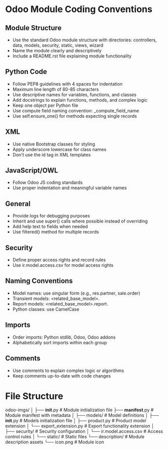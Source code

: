 # Odoo Module Coding Conventions

## Module Structure

- Use the standard Odoo module structure with directories: controllers, data, models, security, static, views, wizard
- Name the module clearly and descriptively
- Include a README.rst file explaining module functionality

## Python Code

- Follow PEP8 guidelines with 4 spaces for indentation
- Maximum line length of 80-85 characters
- Use descriptive names for variables, functions, and classes
- Add docstrings to explain functions, methods, and complex logic
- Keep one object per Python file
- Use compute field naming convention: \_compute_field_name
- Use self.ensure_one() for methods expecting single records

## XML

- Use native Bootstrap classes for styling
- Apply underscore lowercase for class names
- Don't use the id tag in XML templates

## JavaScript/OWL

- Follow Odoo JS coding standards
- Use proper indentation and meaningful variable names

## General

- Provide logs for debugging purposes
- Inherit and use super() calls where possible instead of overriding
- Add help text to fields when needed
- Use filtered() method for multiple records

## Security

- Define proper access rights and record rules
- Use ir.model.access.csv for model access rights

## Naming Conventions

- Model names: use singular form (e.g., res.partner, sale.order)
- Transient models: <related_base_model>.<action>
- Report models: <related_base_model>.report.<action>
- Python classes: use CamelCase

## Imports

- Order imports: Python stdlib, Odoo, Odoo addons
- Alphabetically sort imports within each group

## Comments

- Use comments to explain complex logic or algorithms
- Keep comments up-to-date with code changes

# File Structure

odoo-imgs/
│
├── **init**.py # Module initialization file
├── **manifest**.py # Module manifest with metadata
│
├── models/ # Model definitions
│ ├── **init**.py # Models initialization file
│ ├── product.py # Product model extension
│ └── export_extension.py # Export functionality extension
│
├── security/ # Security configuration
│ └── ir.model.access.csv # Access control rules
│
└── static/ # Static files
└── description/ # Module description assets
└── icon.png # Module icon
